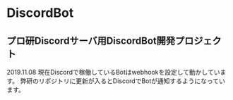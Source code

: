 # DiscordBot
プロ研Discordサーバ用DiscordBot開発プロジェクト
---
2019.11.08
現在Discordで稼働しているBotはwebhookを設定して動かしています。
弊研のリポジトリに更新が入るとDiscordでBotが通知するようになっています。

